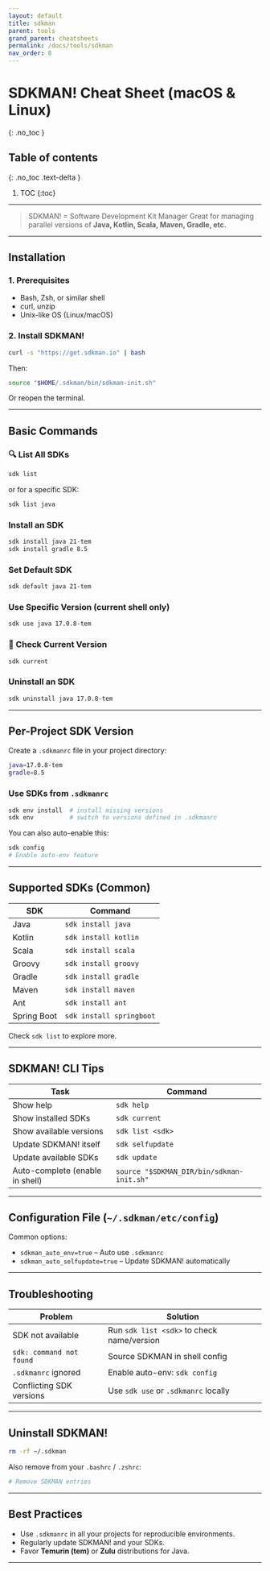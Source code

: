 ```yaml
---
layout: default
title: sdkman
parent: tools
grand_parent: cheatsheets
permalink: /docs/tools/sdkman
nav_order: 8
---
```


# SDKMAN! Cheat Sheet (macOS & Linux)
{: .no_toc }

## Table of contents
{: .no_toc .text-delta }

1. TOC
{:toc}

---

> SDKMAN! = Software Development Kit Manager
> Great for managing parallel versions of **Java, Kotlin, Scala, Maven, Gradle, etc.**

---

## Installation

### 1. Prerequisites

* Bash, Zsh, or similar shell
* curl, unzip
* Unix-like OS (Linux/macOS)

### 2. Install SDKMAN!

```bash
curl -s "https://get.sdkman.io" | bash
```

Then:

```bash
source "$HOME/.sdkman/bin/sdkman-init.sh"
```

Or reopen the terminal.

---

## Basic Commands

### 🔍 List All SDKs

```bash
sdk list
```

or for a specific SDK:

```bash
sdk list java
```

### Install an SDK

```bash
sdk install java 21-tem
sdk install gradle 8.5
```

### Set Default SDK

```bash
sdk default java 21-tem
```

### Use Specific Version (current shell only)

```bash
sdk use java 17.0.8-tem
```

### 🔬 Check Current Version

```bash
sdk current
```

### Uninstall an SDK

```bash
sdk uninstall java 17.0.8-tem
```

---

## Per-Project SDK Version

Create a `.sdkmanrc` file in your project directory:

```bash
java=17.0.8-tem
gradle=8.5
```

### Use SDKs from `.sdkmanrc`

```bash
sdk env install  # install missing versions
sdk env          # switch to versions defined in .sdkmanrc
```

You can also auto-enable this:

```bash
sdk config
# Enable auto-env feature
```

---

## Supported SDKs (Common)

| SDK         | Command                  |
| ----------- | ------------------------ |
| Java        | `sdk install java`       |
| Kotlin      | `sdk install kotlin`     |
| Scala       | `sdk install scala`      |
| Groovy      | `sdk install groovy`     |
| Gradle      | `sdk install gradle`     |
| Maven       | `sdk install maven`      |
| Ant         | `sdk install ant`        |
| Spring Boot | `sdk install springboot` |

Check `sdk list` to explore more.

---

## SDKMAN! CLI Tips

| Task                            | Command                                   |
| ------------------------------- | ----------------------------------------- |
| Show help                       | `sdk help`                                |
| Show installed SDKs             | `sdk current`                             |
| Show available versions         | `sdk list <sdk>`                          |
| Update SDKMAN! itself           | `sdk selfupdate`                          |
| Update available SDKs           | `sdk update`                              |
| Auto-complete (enable in shell) | `source "$SDKMAN_DIR/bin/sdkman-init.sh"` |

---

## Configuration File (`~/.sdkman/etc/config`)

Common options:

* `sdkman_auto_env=true` – Auto use `.sdkmanrc`
* `sdkman_auto_selfupdate=true` – Update SDKMAN! automatically

---

## Troubleshooting

| Problem                  | Solution                                   |
| ------------------------ | ------------------------------------------ |
| SDK not available        | Run `sdk list <sdk>` to check name/version |
| `sdk: command not found` | Source SDKMAN in shell config              |
| `.sdkmanrc` ignored      | Enable auto-env: `sdk config`              |
| Conflicting SDK versions | Use `sdk use` or `.sdkmanrc` locally       |

---

## Uninstall SDKMAN!

```bash
rm -rf ~/.sdkman
```

Also remove from your `.bashrc` / `.zshrc`:

```bash
# Remove SDKMAN entries
```

---

## Best Practices

* Use `.sdkmanrc` in all your projects for reproducible environments.
* Regularly update SDKMAN! and your SDKs.
* Favor **Temurin (tem)** or **Zulu** distributions for Java.

---

